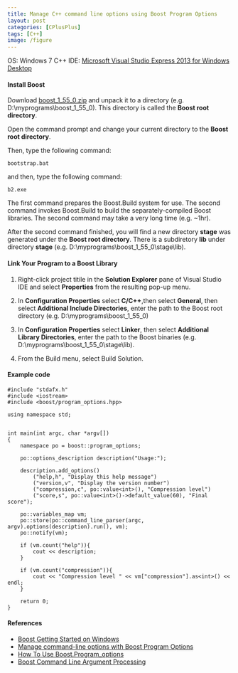 ```yaml
---
title: Manage C++ command line options using Boost Program Options
layout: post
categories: [CPlusPlus]
tags: [C++]
image: /figure
---
```


OS: Windows 7
C++ IDE: [Microsoft Visual Studio Express 2013 for Windows Desktop](http://www.microsoft.com/en-hk/download/details.aspx?id=40787)     

#### Install Boost

Download [boost_1_55_0.zip](http://www.boost.org/users/history/version_1_55_0.html) and unpack it to a directory (e.g. D:\myprograms\boost_1_55_0). This directory is called the **Boost root directory**.           

Open the command prompt and change your current directory to the **Boost root directory**.    

Then, type the following command:     

```
bootstrap.bat
```

and then, type the following command:    

```
b2.exe
```

The first command prepares the Boost.Build system for use. The second command invokes Boost.Build to build the separately-compiled Boost libraries. The second command may take a very long time (e.g. ~1hr).       

After the second command finished, you will find a new directory **stage** was generated under the **Boost root directory**. There is a subdiretory **lib** under directory **stage** (e.g. D:\myprograms\boost_1_55_0\stage\lib). 

#### Link Your Program to a Boost Library

1. Right-click project titile in the **Solution Explorer** pane of Visual Studio IDE and select **Properties** from the resulting pop-up menu.     

2. In **Configuration Properties** select **C/C++**,then select **General**, then select **Additional Include Directories**, enter the path to the Boost root directory (e.g. D:\myprograms\boost_1_55_0)

3. In **Configuration Properties** select **Linker**, then select **Additional Library Directories**, enter the path to the Boost binaries (e.g. D:\myprograms\boost_1_55_0\stage\lib).

4. From the Build menu, select Build Solution.

#### Example code

```{cpp}
#include "stdafx.h"
#include <iostream>
#include <boost/program_options.hpp>

using namespace std;


int main(int argc, char *argv[])
{
	namespace po = boost::program_options;
  
	po::options_description description("Usage:");
  
	description.add_options()
		("help,h", "Display this help message")
		("version,v", "Display the version number")
		("compression,c", po::value<int>(), "Compression level")
		("score,s", po::value<int>()->default_value(60), "Final score");

	po::variables_map vm;
	po::store(po::command_line_parser(argc, argv).options(description).run(), vm);
	po::notify(vm);

	if (vm.count("help")){
		cout << description;
	}

	if (vm.count("compression")){
		cout << "Compression level " << vm["compression"].as<int>() << endl;
	}

	return 0;
}

```


#### References
* [Boost Getting Started on Windows](http://www.boost.org/doc/libs/1_55_0/more/getting_started/windows.html)
* [Manage command-line options with Boost Program Options](http://www.baptiste-wicht.com/2012/07/manage-command-line-boost-program-options/)
* [How To Use Boost.Program_options](http://www.radmangames.com/programming/how-to-use-boost-program_options)
* [Boost Command Line Argument Processing](http://chuckaknight.wordpress.com/2013/03/24/boost-command-line-argument-processing/)


